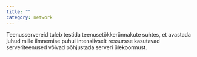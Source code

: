 ```yaml
---
title: ""
category: network
---
```

Teenusservereid tuleb testida teenusetõkkerünnakute suhtes, et avastada juhud
mille ilmnemise puhul intensiivselt ressursse kasutavad serveriteenused võivad
põhjustada serveri ülekoormust.
